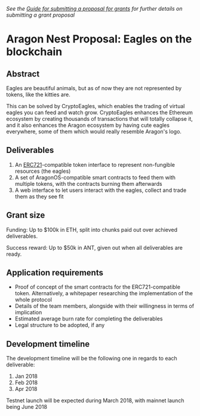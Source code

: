 _See the [Guide for submitting a proposal for grants](../Guide_for_submitting_a_proposal_for_grants.md) for further details on submitting a grant proposal_

# Aragon Nest Proposal: Eagles on the blockchain

## Abstract

Eagles are beautiful animals, but as of now they are not represented by tokens, like the kitties are.

This can be solved by CryptoEagles, which enables the trading of virtual eagles you can feed and watch grow. CryptoEagles enhances the Ethereum ecosystem by creating thousands of transactions that will totally collapse it, and it also enhances the Aragon ecosystem by having cute eagles everywhere, some of them which would really resemble Aragon's logo.



## Deliverables

1. An [ERC721](https://github.com/ethereum/eips/issues/721)-compatible token interface to represent non-fungible resources (the eagles)
2. A set of AragonOS-compatible smart contracts to feed them with multiple tokens, with the contracts burning them afterwards
3. A web interface to let users interact with the eagles, collect and trade them as they see fit



## Grant size

Funding: Up to $100k in ETH, split into chunks paid out over achieved deliverables.

Success reward: Up to $50k in ANT, given out when all deliverables are ready.


## Application requirements

- Proof of concept of the smart contracts for the ERC721-compatible token. Alternatively, a whitepaper researching the implementation of the whole protocol
- Details of the team members, alongside with their willingness in terms of implication
- Estimated average burn rate for completing the deliverables
- Legal structure to be adopted, if any



## Development timeline

The development timeline will be the following one in regards to each deliverable:

1. Jan 2018
2. Feb 2018
3. Apr 2018

Testnet launch will be expected during March 2018, with mainnet launch being June 2018
